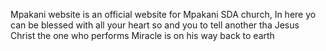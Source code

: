 Mpakani website is an official website for Mpakani SDA church,
In here yo can be blessed with all your heart so and you to tell another tha Jesus Christ the one who performs
Miracle is on his way back to earth 
